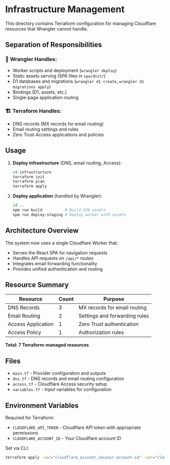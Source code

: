 # Infrastructure Management

This directory contains Terraform configuration for managing Cloudflare resources that Wrangler cannot handle.

## Separation of Responsibilities

### 🚀 **Wrangler Handles:**
- Worker scripts and deployment (`wrangler deploy`)
- Static assets serving (SPA files in `spa/dist/`)
- D1 databases and migrations (`wrangler d1 create`, `wrangler d1 migrations apply`)
- Bindings (D1, assets, etc.)
- Single-page application routing

### 🏗️ **Terraform Handles:**
- DNS records (MX records for email routing)
- Email routing settings and rules
- Zero Trust Access applications and policies

## Usage

1. **Deploy infrastructure** (DNS, email routing, Access):
   ```bash
   cd infrastructure
   terraform init
   terraform plan
   terraform apply
   ```

2. **Deploy application** (handled by Wrangler):
   ```bash
   cd ..
   npm run build          # Build SPA assets
   npm run deploy:staging # Deploy worker with assets
   ```

## Architecture Overview

The system now uses a single Cloudflare Worker that:
- Serves the React SPA for navigation requests
- Handles API requests on `/api/*` routes
- Integrates email forwarding functionality
- Provides unified authentication and routing

## Resource Summary

| Resource | Count | Purpose |
|----------|-------|---------|
| DNS Records | 3 | MX records for email routing |
| Email Routing | 2 | Settings and forwarding rules |
| Access Application | 1 | Zero Trust authentication |
| Access Policy | 1 | Authorization rules |

**Total: 7 Terraform-managed resources**

## Files

- `main.tf` - Provider configuration and outputs
- `dns.tf` - DNS records and email routing configuration
- `access.tf` - Cloudflare Access security setup
- `variables.tf` - Input variables for configuration

## Environment Variables

Required for Terraform:
- `CLOUDFLARE_API_TOKEN` - Cloudflare API token with appropriate permissions
- `CLOUDFLARE_ACCOUNT_ID` - Your Cloudflare account ID

Set via CLI:
```bash
terraform apply -var="cloudflare_account_id=your-account-id" -var="cloudflare_zone_id=your-zone-id"
``` 